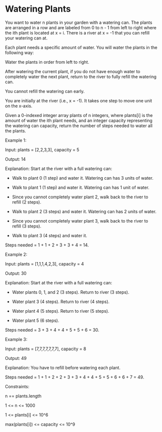 # Watering Plants

You want to water n plants in your garden with a watering can. The plants are arranged in a row and are labeled from 0 to n - 1 from left to right where the ith plant is located at x = i. There is a river at x = -1 that you can refill your watering can at.

Each plant needs a specific amount of water. You will water the plants in the following way:

Water the plants in order from left to right.

After watering the current plant, if you do not have enough water to completely water the next plant, return to the river to fully refill the watering can.

You cannot refill the watering can early.

You are initially at the river (i.e., x = -1). It takes one step to move one unit on the x-axis.


Given a 0-indexed integer array plants of n integers, where plants[i] is the amount of water the ith plant needs, and an integer capacity representing the watering can capacity, return the number of steps needed to water all the plants.

 

Example 1:

Input: plants = [2,2,3,3], capacity = 5

Output: 14

Explanation: Start at the river with a full watering can:

- Walk to plant 0 (1 step) and water it. Watering can has 3 units of water.

- Walk to plant 1 (1 step) and water it. Watering can has 1 unit of water.


- Since you cannot completely water plant 2, walk back to the river to refill (2 steps).

- Walk to plant 2 (3 steps) and water it. Watering can has 2 units of water.


- Since you cannot completely water plant 3, walk back to the river to refill (3 steps).

- Walk to plant 3 (4 steps) and water it.

Steps needed = 1 + 1 + 2 + 3 + 3 + 4 = 14.

Example 2:


Input: plants = [1,1,1,4,2,3], capacity = 4

Output: 30

Explanation: Start at the river with a full watering can:


- Water plants 0, 1, and 2 (3 steps). Return to river (3 steps).

- Water plant 3 (4 steps). Return to river (4 steps).

- Water plant 4 (5 steps). Return to river (5 steps).


- Water plant 5 (6 steps).

Steps needed = 3 + 3 + 4 + 4 + 5 + 5 + 6 = 30.

Example 3:





Input: plants = [7,7,7,7,7,7,7], capacity = 8

Output: 49


Explanation: You have to refill before watering each plant.

Steps needed = 1 + 1 + 2 + 2 + 3 + 3 + 4 + 4 + 5 + 5 + 6 + 6 + 7 = 49.






Constraints:



n == plants.length

1 <= n <= 1000


1 <= plants[i] <= 10^6

max(plants[i]) <= capacity <= 10^9
